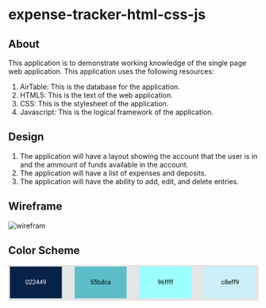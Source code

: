 # expense-tracker-html-css-js

## About 
This application is to demonstrate working knowledge of the single page web application. This application uses the following resources:
1. AirTable: This is the database for the application.
2. HTML5: This is the text of the web application.
3. CSS: This is the stylesheet of the application.
4. Javascript: This is the logical framework of the application.

## Design
1. The application will have a layout showing the account that the user is in and the ammount of funds available in the account.
2. The application will have a list of expenses and deposits.
3. The application will have the ability to add, edit, and delete entries.

## Wireframe
![wirefram](pics/expense_tracker_wireframe.png.jpg)

## Color Scheme
![color scheme](pics/color_scheme.png)